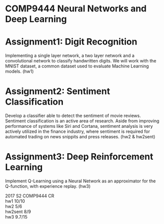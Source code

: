 # COMP9444 Neural Networks and Deep Learning

Assignment1: Digit Recognition
=====
Implementing a single layer network, a two layer network and a convolutional network to classify handwritten digits. We will work with the MNIST dataset, a common dataset used to evaluate Machine Learning models. (hw1)

Assignment2: Sentiment Classification
=====
Develop a classifier able to detect the sentiment of movie reviews. Sentiment classification is an active area of research. Aside from improving performance of systems like Siri and Cortana, sentiment analysis is very actively utilized in the finance industry, where sentiment is required for automated trading on news snippits and press releases. (hw2 & hw2sent)

Assignment3: Deep Reinforcement Learning
=====
Implement Q-Learning using a Neural Network as an approximator for the Q-function, with experience replay. (hw3)  

2017 S2 COMP9444 CR   
hw1 10/10   
hw2 5/6   
hw2sent 8/9   
hw3 9.7/15
